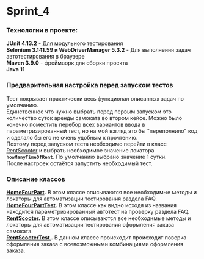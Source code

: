 # Sprint_4

### Технологии в проекте:
**JUnit 4.13.2** - Для модульного тестирования  
**Selenium 3.141.59 и WebDriverManager 5.3.2** - Для выполнения задач автотестирования в браузере  
**Maven 3.9.0**  -  фреймворк для сборки проекта  
**Java 11**
### Предварительная настройка перед запуском тестов
Тест покрывает практически весь функционал описанных задач по умолчанию.   
Единственное что нужно выбрать перед первым запуском это количество суток аренды самоката во втором кейсе. Можно было конечно поместить перебор всех вариантов ввода в параметризированный тест, но  на мой взгляд это бы "переполнило" код и сделало бы его не очень удобным к прочтению.  
Поэтому перед запуском теста необходимо перейти в класс [RentScooter](src/main/java/ru/yandex/practicum/scooter/page/object/RentScooter.java) и выбрать необходимое значение локатора **`howManyTimeOfRent`**. По умолчанию выбрано значение 1 сутки.   
После настроек остаётся запустить необходимый тест.
### Описание классов
**[HomeFourPart](src/main/java/ru/yandex/practicum/scooter/page/object/HomeFourPart.java).** В этом классе описываются все необходимые методы и локаторы для автоматизации тестирования раздела FAQ.  
**[HomeFourPartTest](src/test/java/ru/yandex/practicum/scooter/page/object/HomeFourPartTest.java).** В этом классе как видно исходя из названия находится параметризированный автотест на проверку раздела FAQ.  
**[RentScooter](src/main/java/ru/yandex/practicum/scooter/page/object/RentScooter.java).** В этом классе описываются все необходимые методы и локаторы для автоматизации тестирования оформления заказа самоката.  
**[RentScooterTest ](src/test/java/ru/yandex/practicum/scooter/page/object/RentScooterTest.java).** В данном классе происходит происходит поверка оформления заказа с всевозможными комбинациями оформления заказа.